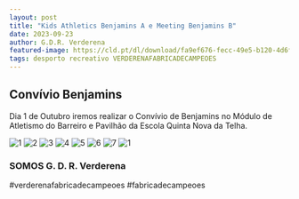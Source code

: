 ```yaml
---
layout: post
title: "Kids Athletics Benjamins A e Meeting Benjamins B"
date: 2023-09-23
author: G.D.R. Verderena
featured-image: https://cld.pt/dl/download/fa9ef676-fecc-49e5-b120-4d6f7d6c8a11/Conv%C3%ADvio%20de%20Benjamins%20em%20Pavilh%C3%A3o-2.png
tags: desporto recreativo VERDERENAFABRICADECAMPEOES
---
```



<H2>Convívio Benjamins</H2>

Dia 1 de Outubro iremos realizar o Convívio de Benjamins no Módulo de Atletismo do Barreiro e Pavilhão da Escola Quinta Nova da Telha.

![1](https://cld.pt/dl/download/fa9ef676-fecc-49e5-b120-4d6f7d6c8a11/Conv%C3%ADvio%20de%20Benjamins%20em%20Pavilh%C3%A3o-2.png)
![2](https://cld.pt/dl/download/26996da1-9f47-4649-9620-dd6e1b8f9ef9/WhatsApp%20Image%202023-09-25%20at%2008.20.30.jpeg)
![3](https://cld.pt/dl/download/94da69c3-b7a7-477b-8825-ed69ce13ac44/1.jpeg)
![4](https://cld.pt/dl/download/d5a6e0fb-92bd-455d-8aff-f90e03c98a5e/2.jpeg)
![5](https://cld.pt/dl/download/db9cf18f-b7bb-4c61-be91-bd2a715d4526/3.jpeg)
![6](https://cld.pt/dl/download/a4647148-2c49-41ac-8b8e-aa4fc0771ac2/4.jpeg)
![7](https://cld.pt/dl/download/77d00444-3c99-44bc-8160-2605db9bfdaf/7.jpeg)
![1](https://cld.pt/dl/download/744285ff-0d73-484e-8c3b-1eb9ba0458d3/8-1.jpeg)

<H3>SOMOS G. D. R. Verderena</H3>

#verderenafabricadecampeoes #fabricadecampeoes 
